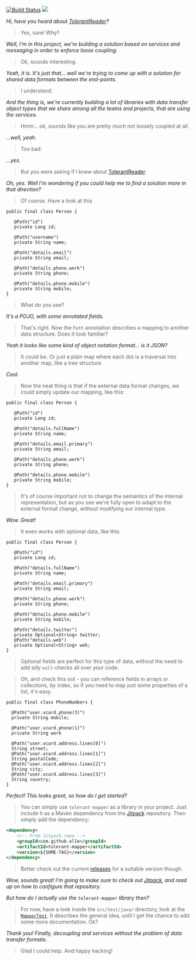 [![Build Status](https://travis-ci.org/olle/tolerant-mapper.svg?branch=master)](https://travis-ci.org/olle/tolerant-mapper)
[![](https://jitpack.io/v/olle/tolerant-mapper.svg)](https://jitpack.io/#olle/tolerant-mapper)

_Hi, have you heard about [TolerantReader][1]?_

> Yes, sure! Why?

_Well, I'm in this project, we're building a solution based on services and
 messaging in order to enforce loose coupling._

> Ok, sounds interesting.

_Yeah, it is. It's just that... well we're trying to come up with a solution
for shared data formats between the end-points._

> I understand.

_And the thing is, we're currently building a lot of libraries with data
transfer object types that we share among all the teams and projects, that
are using the services._

> Hmm... ok, sounds like you are pretty much not loosely coupled at all.

_...well, yeah._

> Too bad.

_...yes._

> But you were asking if I knew about [TolerantReader][1].

_Oh, yes. Well I'm wondering if you could help me to find a solution more
 in that direction?_

> Of course. Have a look at this

    public final class Person {

       @Path("id")
       private Long id;

       @Path("username")
       private String name;

       @Path("details.email")
       private String email;

       @Path("details.phone.work")
       private String phone;

       @Path("details.phone.mobile")
       private String mobile;
    }

> What do you see?

_It's a POJO, with some annotated fields._

> That's right. Now the `Path` annotation describes a mapping to another
  data structure. Does it look familiar?

_Yeah it looks like some kind of object notation format... is it JSON?_

> It could be. Or just a plain map where each dot is a traversal into another
  map, like a tree structure.

_Cool._

> Now the neat thing is that if the external data format changes, we could
  simply update our mapping, like this:

    public final class Person {

       @Path("id")
       private Long id;

       @Path("details.fullName")
       private String name;

       @Path("details.email.primary")
       private String email;

       @Path("details.phone.work")
       private String phone;

       @Path("details.phone.mobile")
       private String mobile;
    }

> It's of course important not to change the semantics of the internal
  representation, but as you see we're fully open to adapt to the
  external format change, without modifying our internal type.

_Wow. Great!_

> It even works with optional data, like this:

    public final class Person {

       @Path("id")
       private Long id;

       @Path("details.fullName")
       private String name;

       @Path("details.email.primary")
       private String email;

       @Path("details.phone.work")
       private String phone;

       @Path("details.phone.mobile")
       private String mobile;

       @Path("details.twitter")
       private Optional<String> twitter;
       @Path("details.web")
       private Optional<String> web;
    }

> Optional fields are perfect for this type of data, without the need to add
  silly `null`-checks all over your code.

> Oh, and check this out - you can reference fields in arrays or collections,
  by index, so if you need to map just some properties of a list, it's easy.

    public final class PhoneNumbers {

      @Path("user.vcard.phone(3)")
      private String mobile;

      @Path("user.vcard.phone(1)")
      private String work

      @Path("user.vcard.address.lines[0]")
      String street;
      @Path("user.vcard.address.lines[1]")
      String postalCode;
      @Path("user.vcard.address.lines[2]")
      String city;
      @Path("user.vcard.address.lines[3]")
      String country;
    }

_Perfect! This looks great, so how do I get started?_

> You can simply use `tolerant-mapper` as a library in your project. Just
  include it as a Maven dependency from the [Jitpack][3] repository. Then
  simply add the dependency:

```xml
<dependency>
    <!-- From Jitpack-repo -->
    <groupId>com.github.olle</groupId>
    <artifactId>tolerant-mapper</artifactId>
    <version>${SOME-TAG}</version>
</dependency>
```

> Better check out the current [releases][4] for a suitable version though.

_Wow, sounds great! I'm going to make sure to check out [Jitpack][3], and read
 up on how to configure that repository._

_But how do I actually use the `tolerant-mapper` library then?_

> For now, have a look inside the `src/test/java/` directory, look at the
  [`MapperTest`][2]. It describes the general idea, until I get the chance
  to add some more documentation. Ok?

_Thank you! Finally, decoupling and services without the problem of data
 transfer formats._

> Glad I could help. And happy hacking!

[1]: http://martinfowler.com/bliki/TolerantReader.html
[2]: src/test/java/tolerant/mapper/MapperTest.java
[3]: https://jitpack.io
[4]: https://github.com/olle/tolerant-mapper/releases
